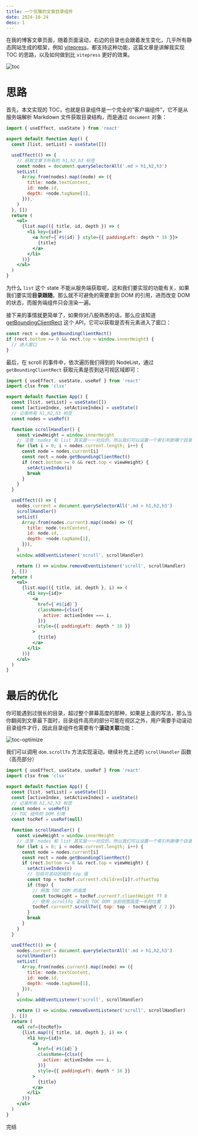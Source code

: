 ```yaml
---
title: 一个优雅的文章目录组件
date: 2024-10-24
desc: 1
---
```


在我的博客文章页面，随着页面滚动，右边的目录也会跟着发生变化，几乎所有静态网站生成的框架，例如 [vitepress](https://github.com/vuejs/vitepress)，都支持这种功能，这篇文章是讲解我实现 TOC 的思路，以及如何做到比 `vitepress` 更好的效果。

![toc](/assets/images/toc.gif)

# 思路

首先，本文实现的 TOC，也就是目录组件是一个完全的“客户端组件”，它不是从服务端解析 Markdown 文件获取目录结构，而是通过 `document` 对象：

```jsx Playground
import { useEffect, useState } from 'react'

export default function App() {
  const [list, setList] = useState([])

  useEffect(() => {
    // 获取文章下所有的 h1,h2,h3 标签
    const nodes = document.querySelectorAll('.md > h1,h2,h3')
    setList(
      Array.from(nodes).map((node) => ({
        title: node.textContent,
        id: node.id,
        depth: +node.tagName[1],
      })),
    )
  }, [])
  return (
    <ul>
      {list.map(({ title, id, depth }) => (
        <li key={id}>
          <a href={`#${id}`} style={{ paddingLeft: depth * 16 }}>
            {title}
          </a>
        </li>
      ))}
    </ul>
  )
}
```

为什么 `list` 这个 state 不能从服务端获取呢，这和我们要实现的功能有关，如果我们要实现**目录跟随**，那么就不可避免的需要拿到 DOM 的引用，进而改变 DOM 的状态，而服务端组件只会渲染一遍。

接下来的事情就更简单了，如果你对八股熟悉的话，那么应该知道 [getBoundingClientRect](https://developer.mozilla.org/zh-CN/docs/Web/API/Element/getBoundingClientRect) 这个 API，它可以获取是否有元素进入了窗口：

```js
const rect = dom.getBoundingClientRect()
if (rect.bottom >= 0 && rect.top < window.innerHeight) {
  // 进入窗口
}
```

最后，在 scroll 的事件中，依次遍历我们得到的 NodeList，通过 `getBoundingClientRect` 获取元素是否到达可视区域即可：

```jsx
import { useEffect, useState, useRef } from 'react'
import clsx from 'clsx'

export default function App() {
  const [list, setList] = useState([])
  const [activeIndex, setActiveIndex] = useState()
  // 记录所有 h1,h2,h3 标签
  const nodes = useRef()

  function scrollHandler() {
    const viewHeight = window.innerHeight
    // 注意：nodes 和 list 其实是一一对应的，所以我们可以设置一个索引判断哪个目录高亮了
    for (let i = 0; i < nodes.current.length; i++) {
      const node = nodes.current[i]
      const rect = node.getBoundingClientRect()
      if (rect.bottom >= 0 && rect.top < viewHeight) {
        setActiveIndex(i)
        break
      }
    }
  }

  useEffect(() => {
    nodes.current = document.querySelectorAll('.md > h1,h2,h3')
    scrollHandler()
    setList(
      Array.from(nodes.current).map((node) => ({
        title: node.textContent,
        id: node.id,
        depth: +node.tagName[1],
      })),
    )
    window.addEventListener('scroll', scrollHandler)

    return () => window.removeEventListener('scroll', scrollHandler)
  }, [])
  return (
    <ul>
      {list.map(({ title, id, depth }, i) => (
        <li key={id}>
          <a
            href={`#${id}`}
            className={clsx({
              active: activeIndex === i,
            })}
            style={{ paddingLeft: depth * 16 }}
          >
            {title}
          </a>
        </li>
      ))}
    </ul>
  )
}
```

# 最后的优化

你可能遇到过很长的目录，超过整个屏幕高度的那种，如果是上面的写法，那么当你翻阅到文章最下面时，目录组件高亮的部分可能在视区之外，用户需要手动滚动目录组件才行，因此目录组件也需要有个**滚动关联**功能：

![toc-optimize](/assets/images/toc-optimize.gif)

我们可以调用 `dom.scrollTo` 方法实现滚动，继续补充上述的 `scrollHandler` 函数（高亮部分）

```jsx {9-10,20-27,48} showLineNumbers
import { useEffect, useState, useRef } from 'react'
import clsx from 'clsx'

export default function App() {
  const [list, setList] = useState([])
  const [activeIndex, setActiveIndex] = useState()
  // 记录所有 h1,h2,h3 标签
  const nodes = useRef()
  // TOC 组件的 DOM 引用
  const tocRef = useRef(null)

  function scrollHandler() {
    const viewHeight = window.innerHeight
    // 注意：nodes 和 list 其实是一一对应的，所以我们可以设置一个索引判断哪个目录高亮了
    for (let i = 0; i < nodes.current.length; i++) {
      const node = nodes.current[i]
      const rect = node.getBoundingClientRect()
      if (rect.bottom >= 0 && rect.top < viewHeight) {
        setActiveIndex(i)
        // 包括可滚动区域的 top 值
        const top = tocRef.current?.children[i]?.offsetTop
        if (top) {
          // 获取 TOC DOM 的高度
          const tocHeight = tocRef.current?.clientHeight ?? 0
          // 使用 scrollTo 滚动到 TOC DOM 当前视图高度一半的位置
          tocRef.current?.scrollTo({ top: top - tocHeight / 2 })
        }
        break
      }
    }
  }

  useEffect(() => {
    nodes.current = document.querySelectorAll('.md > h1,h2,h3')
    scrollHandler()
    setList(
      Array.from(nodes.current).map((node) => ({
        title: node.textContent,
        id: node.id,
        depth: +node.tagName[1],
      })),
    )
    window.addEventListener('scroll', scrollHandler)

    return () => window.removeEventListener('scroll', scrollHandler)
  }, [])
  return (
    <ul ref={tocRef}>
      {list.map(({ title, id, depth }, i) => (
        <li key={id}>
          <a
            href={`#${id}`}
            className={clsx({
              active: activeIndex === i,
            })}
            style={{ paddingLeft: depth * 16 }}
          >
            {title}
          </a>
        </li>
      ))}
    </ul>
  )
}
```

完结
